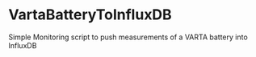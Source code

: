 # VartaBatteryToInfluxDB
Simple Monitoring script to push measurements of a VARTA battery into InfluxDB
